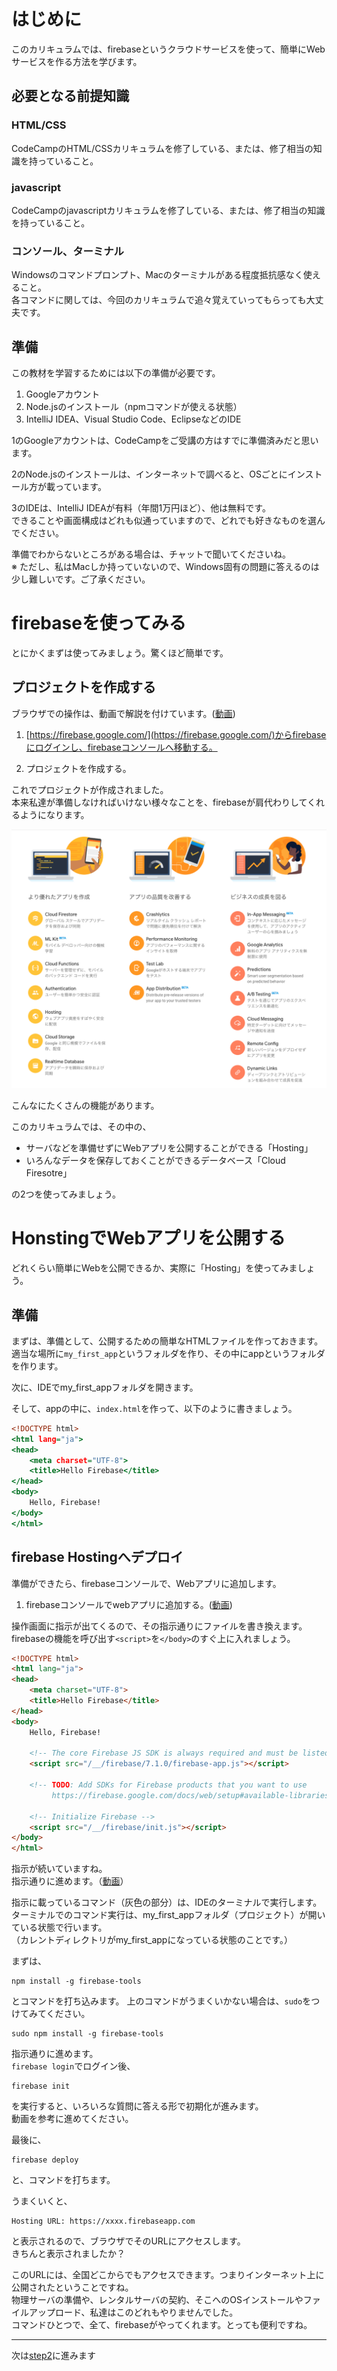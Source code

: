 # はじめに
このカリキュラムでは、firebaseというクラウドサービスを使って、簡単にWebサービスを作る方法を学びます。

## 必要となる前提知識

### HTML/CSS
CodeCampのHTML/CSSカリキュラムを修了している、または、修了相当の知識を持っていること。

### javascript
CodeCampのjavascriptカリキュラムを修了している、または、修了相当の知識を持っていること。

### コンソール、ターミナル
Windowsのコマンドプロンプト、Macのターミナルがある程度抵抗感なく使えること。  
各コマンドに関しては、今回のカリキュラムで追々覚えていってもらっても大丈夫です。

## 準備

この教材を学習するためには以下の準備が必要です。

1. Googleアカウント
1. Node.jsのインストール（npmコマンドが使える状態）
1. IntelliJ IDEA、Visual Studio Code、EclipseなどのIDE

1のGoogleアカウントは、CodeCampをご受講の方はすでに準備済みだと思います。  

2のNode.jsのインストールは、インターネットで調べると、OSごとにインストール方が載っています。  

3のIDEは、IntelliJ IDEAが有料（年間1万円ほど）、他は無料です。  
できることや画面構成はどれも似通っていますので、どれでも好きなものを選んでください。  

準備でわからないところがある場合は、チャットで聞いてくださいね。  
※ ただし、私はMacしか持っていないので、Windows固有の問題に答えるのは少し難しいです。ご了承ください。

# firebaseを使ってみる
とにかくまずは使ってみましょう。驚くほど簡単です。

## プロジェクトを作成する

ブラウザでの操作は、動画で解説を付けています。([動画](../movie/step1-create.mp4))

1. [https://firebase.google.com/](https://firebase.google.com/)からfirebaseにログインし、firebaseコンソールへ移動する。

1. プロジェクトを作成する。

これでプロジェクトが作成されました。  
本来私達が準備しなければいけない様々なことを、firebaseが肩代わりしてくれるようになります。

![アプリ一覽](../screenshot/firebase-apps-list.png)

こんなにたくさんの機能があります。

このカリキュラムでは、その中の、

* サーバなどを準備せずにWebアプリを公開することができる「Hosting」
* いろんなデータを保存しておくことができるデータベース「Cloud Firesotre」

の2つを使ってみましょう。

# HonstingでWebアプリを公開する

どれくらい簡単にWebを公開できるか、実際に「Hosting」を使ってみましょう。

## 準備
まずは、準備として、公開するための簡単なHTMLファイルを作っておきます。  
適当な場所に```my_first_app```というフォルダを作り、その中にappというフォルダを作ります。 

次に、IDEでmy_first_appフォルダを開きます。

そして、appの中に、```index.html```を作って、以下のように書きましょう。

```index.html
<!DOCTYPE html>
<html lang="ja">
<head>
    <meta charset="UTF-8">
    <title>Hello Firebase</title>
</head>
<body>
    Hello, Firebase!
</body>
</html>
```

## firebase Hostingへデプロイ

準備ができたら、firebaseコンソールで、Webアプリに追加します。

1. firebaseコンソールでwebアプリに追加する。([動画](../movie/step1-create.mp4))

操作画面に指示が出てくるので、その指示通りにファイルを書き換えます。  
firebaseの機能を呼び出す```<script>```を```</body>```のすぐ上に入れましょう。

```html
<!DOCTYPE html>
<html lang="ja">
<head>
    <meta charset="UTF-8">
    <title>Hello Firebase</title>
</head>
<body>
    Hello, Firebase!
    
    <!-- The core Firebase JS SDK is always required and must be listed first -->
    <script src="/__/firebase/7.1.0/firebase-app.js"></script>
    
    <!-- TODO: Add SDKs for Firebase products that you want to use
         https://firebase.google.com/docs/web/setup#available-libraries -->
    
    <!-- Initialize Firebase -->
    <script src="/__/firebase/init.js"></script>
</body>
</html>
```

指示が続いていますね。  
指示通りに進めます。（[動画]()）

指示に載っているコマンド（灰色の部分）は、IDEのターミナルで実行します。  
ターミナルでのコマンド実行は、my_first_appフォルダ（プロジェクト）が開いている状態で行います。  
（カレントディレクトリがmy_first_appになっている状態のことです。）

まずは、

```
npm install -g firebase-tools
```

とコマンドを打ち込みます。 
上のコマンドがうまくいかない場合は、```sudo```をつけてみてください。

```
sudo npm install -g firebase-tools
```

指示通りに進めます。   
```firebase login```でログイン後、

```
firebase init
```

を実行すると、いろいろな質問に答える形で初期化が進みます。  
動画を参考に進めてください。

最後に、

```
firebase deploy
```

と、コマンドを打ちます。
  
うまくいくと、

```
Hosting URL: https://xxxx.firebaseapp.com
```

と表示されるので、ブラウザでそのURLにアクセスします。  
きちんと表示されましたか？

このURLには、全国どこからでもアクセスできます。つまりインターネット上に公開されたということですね。  
物理サーバの準備や、レンタルサーバの契約、そこへのOSインストールやファイルアップロード、私達はこのどれもやりませんでした。  
コマンドひとつで、全て、firebaseがやってくれます。とっても便利ですね。

---

次は[step2](./step2.md)に進みます




